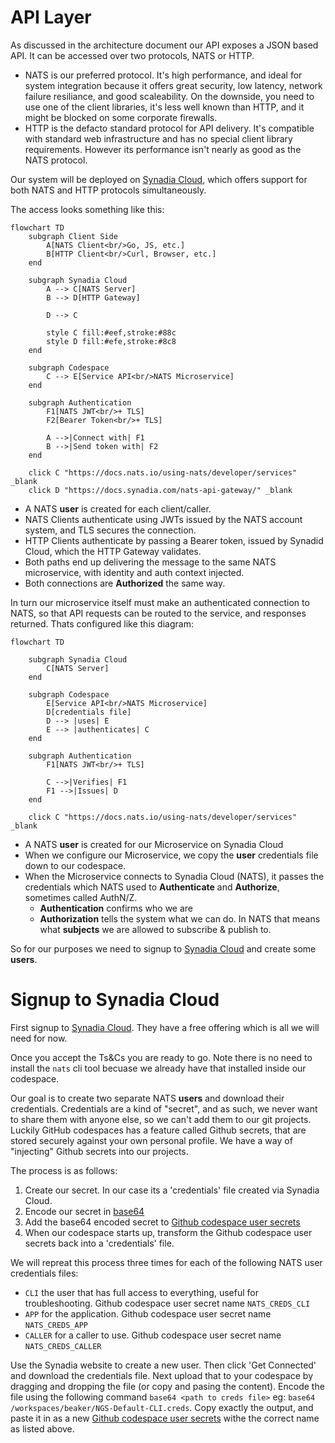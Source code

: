 # API Layer

As discussed in the architecture document our API exposes a JSON based API. It can be accessed over two protocols, NATS or HTTP.

- NATS is our preferred protocol. It's high performance, and ideal for system integration because it offers great security, low latency, network failure resiliance, and good scaleability. On the downside, you need to use one of the client libraries, it's less well known than HTTP, and it might be blocked on some corporate firewalls.
- HTTP is the defacto standard protocol for API delivery. It's compatible with standard web infrastructure and has no special client library requirements. However its performance isn't nearly as good as the NATS protocol.  

Our system will be deployed on [Synadia Cloud](https://www.synadia.com/cloud), which offers support for both NATS and HTTP protocols simultaneously.

The access looks something like this:

```mermaid
flowchart TD
    subgraph Client Side
        A[NATS Client<br/>Go, JS, etc.]
        B[HTTP Client<br/>Curl, Browser, etc.]
    end

    subgraph Synadia Cloud
        A --> C[NATS Server]
        B --> D[HTTP Gateway]

        D --> C

        style C fill:#eef,stroke:#88c
        style D fill:#efe,stroke:#8c8
    end

    subgraph Codespace
        C --> E[Service API<br/>NATS Microservice]
    end

    subgraph Authentication
        F1[NATS JWT<br/>+ TLS]
        F2[Bearer Token<br/>+ TLS]

        A -->|Connect with| F1
        B -->|Send token with| F2
    end

    click C "https://docs.nats.io/using-nats/developer/services" _blank
    click D "https://docs.synadia.com/nats-api-gateway/" _blank

```

- A NATS **user** is created for each client/caller.
- NATS Clients authenticate using JWTs issued by the NATS account system, and TLS secures the connection.
- HTTP Clients authenticate by passing a Bearer token, issued by Synadid Cloud, which the HTTP Gateway validates.
- Both paths end up delivering the message to the same NATS microservice, with identity and auth context injected.
- Both connections are **Authorized** the same way.

In turn our microservice itself must make an authenticated connection to NATS, so that API requests can be routed to the service, and responses returned.  Thats configured like this diagram:

```mermaid
flowchart TD

    subgraph Synadia Cloud
        C[NATS Server]
    end

    subgraph Codespace
        E[Service API<br/>NATS Microservice]
        D[credentials file]
        D --> |uses| E
        E --> |authenticates| C
    end

    subgraph Authentication
        F1[NATS JWT<br/>+ TLS]

        C -->|Verifies| F1
        F1 -->|Issues| D
    end

    click C "https://docs.nats.io/using-nats/developer/services" _blank
```

- A NATS **user** is created for our Microservice on Synadia Cloud
- When we configure our Microservice,  we copy the **user** credentials file down to our codespace.
- When the Microservice connects to Synadia Cloud (NATS), it passes the credentials which NATS used to **Authenticate** and **Authorize**, sometimes called AuthN/Z.
    - **Authentication** confirms who we are
    - **Authorization** tells the system what we can do. In NATS that means what **subjects** we are allowed to subscribe & publish to.

So for our purposes we need to signup to [Synadia Cloud](https://cloud.synadia.com) and create some **users**.

# Signup to Synadia Cloud

First signup to [Synadia Cloud](https://cloud.synadia.com).  They have a free offering which is all we will need for now.

Once you accept the Ts&Cs you are ready to go.  Note there is no need to install the `nats` cli tool becuase we already have that installed inside our codespace.

Our goal is to create two separate NATS **users** and download their credentials.  Credentials are a kind of "secret", and as such, we never want to share them with anyone else, so we can't add them to our git projects. Luckily GitHub codespaces has a feature called Github secrets, that are stored securely against your own personal profile. We have a way of "injecting" Github secrets into our projects.

The process is as follows:

1. Create our secret. In our case its a 'credentials' file created via Synadia Cloud.
2. Encode our secret in [base64](https://en.wikipedia.org/wiki/Base64)
3. Add the base64 encoded secret to [Github codespace user secrets](https://github.com/settings/codespaces)
4. When our codespace starts up, transform the Github codespace user secrets back into a 'credentials' file.

We will repreat this process three times for each of the following NATS user credentials files:

- `CLI` the user that has full access to everything, useful for troubleshooting. Github codespace user secret name `NATS_CREDS_CLI`
- `APP` for the application. Github codespace user secret name `NATS_CREDS_APP`
- `CALLER` for a caller to use. Github codespace user secret name `NATS_CREDS_CALLER`

Use the Synadia website to create a new user. Then click 'Get Connected' and download the credentials file.  Next upload that to your codespace by dragging and dropping the file (or copy and pasing the content). Encode the file using the following command `base64 <path to creds file>` eg: `base64 /workspaces/beaker/NGS-Default-CLI.creds`.  Copy exactly the output, and paste it in as a new [Github codespace user secrets](https://github.com/settings/codespaces) withe the correct name as listed above.

